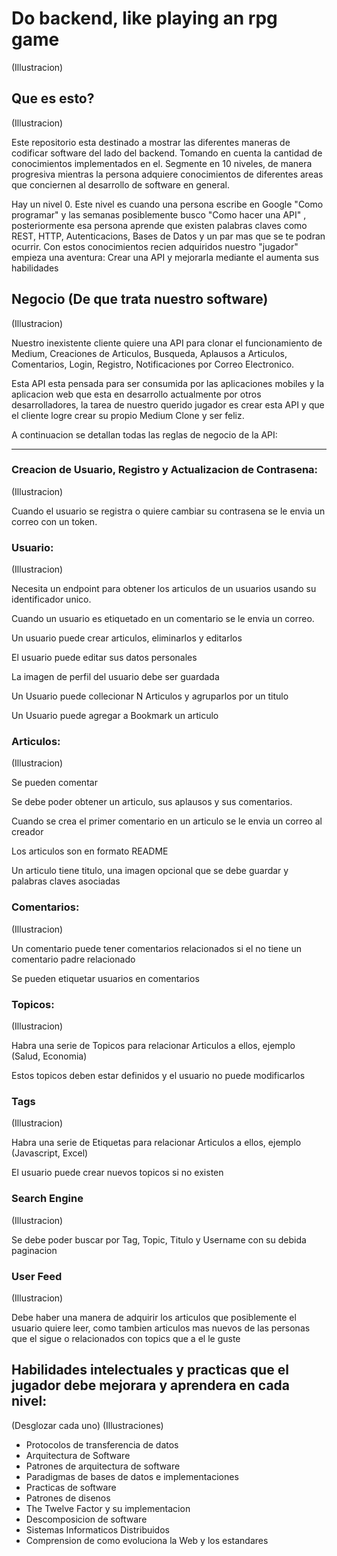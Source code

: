 # Do backend, like playing an rpg game

(Illustracion)

## Que es esto?

(Illustracion)

Este repositorio esta destinado a mostrar las diferentes maneras de codificar software del lado del backend. Tomando en cuenta la cantidad de conocimientos implementados en el. Segmente en 10 niveles, de manera progresiva mientras la persona adquiere conocimientos de diferentes areas que conciernen al desarrollo de software en general.

Hay un nivel 0. Este nivel es cuando una persona escribe en Google "Como programar" y las semanas posiblemente busco "Como hacer una API" , posteriormente esa persona aprende que existen palabras claves como REST, HTTP, Autenticacions, Bases de Datos y un par mas que se te podran ocurrir. Con estos conocimientos recien adquiridos nuestro "jugador" empieza una aventura: Crear una API y mejorarla mediante el aumenta sus habilidades

## Negocio (De que trata nuestro software)

(Illustracion)

Nuestro inexistente cliente quiere una API para clonar el funcionamiento de Medium, Creaciones de Articulos, Busqueda, Aplausos a Articulos, Comentarios, Login, Registro, Notificaciones por Correo Electronico.

Esta API esta pensada para ser consumida por las aplicaciones mobiles y la aplicacion web que esta en desarrollo actualmente por otros desarrolladores, la tarea de nuestro querido jugador es crear esta API y que el cliente logre crear su propio Medium Clone y ser feliz.

A continuacion se detallan todas las reglas de negocio de la API:

---

### Creacion de Usuario, Registro y Actualizacion de Contrasena:

(Illustracion)

Cuando el usuario se registra o quiere cambiar su contrasena se le envia un correo con un token.

### Usuario:

(Illustracion)

Necesita un endpoint para obtener los articulos de un usuarios usando su identificador unico.

Cuando un usuario es etiquetado en un comentario se le envia un correo.

Un usuario puede crear articulos, eliminarlos y editarlos

El usuario puede editar sus datos personales

La imagen de perfil del usuario debe ser guardada

Un Usuario puede collecionar N Articulos y agruparlos por un titulo

Un Usuario puede agregar a Bookmark un articulo

### Articulos:

(Illustracion)

Se pueden comentar

Se debe poder obtener un articulo, sus aplausos y sus comentarios.

Cuando se crea el primer comentario en un articulo se le envia un correo al creador

Los articulos son en formato README

Un articulo tiene titulo, una imagen opcional que se debe guardar y palabras claves asociadas

### Comentarios:

(Illustracion)

Un comentario puede tener comentarios relacionados si el no tiene un comentario padre relacionado

Se pueden etiquetar usuarios en comentarios

### Topicos:

(Illustracion)

Habra una serie de Topicos para relacionar Articulos a ellos, ejemplo (Salud, Economia)

Estos topicos deben estar definidos y el usuario no puede modificarlos

### Tags

(Illustracion)

Habra una serie de Etiquetas para relacionar Articulos a ellos, ejemplo (Javascript, Excel)

El usuario puede crear nuevos topicos si no existen

### Search Engine

(Illustracion)

Se debe poder buscar por Tag, Topic, Titulo y Username con su debida paginacion

### User Feed

(Illustracion)

Debe haber una manera de adquirir los articulos que posiblemente el usuario quiere leer, como tambien
articulos mas nuevos de las personas que el sigue o relacionados con topics que a el le guste

## Habilidades intelectuales y practicas que el jugador debe mejorara y aprendera en cada nivel:

(Desglozar cada uno) (Illustraciones)

- Protocolos de transferencia de datos
- Arquitectura de Software
- Patrones de arquitectura de software
- Paradigmas de bases de datos e implementaciones
- Practicas de software
- Patrones de disenos
- The Twelve Factor y su implementacion
- Descomposicion de software
- Sistemas Informaticos Distribuidos
- Comprension de como evoluciona la Web y los estandares
